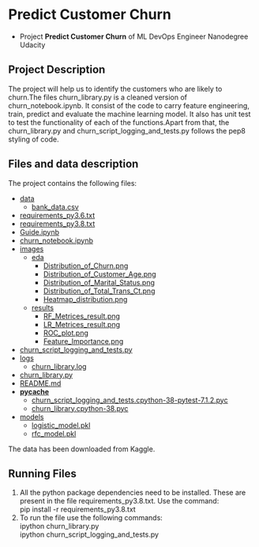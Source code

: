 # Predict Customer Churn

- Project **Predict Customer Churn** of ML DevOps Engineer Nanodegree Udacity

## Project Description
 The project will help us to identify the customers who are likely to churn.The files churn_library.py is a cleaned version of churn_notebook.ipynb. It consist of the code to carry feature engineering, train, predict and evaluate the machine learning model. It also has unit test to test the functionality of each of the functions.Apart from that, the churn_library.py and churn_script_logging_and_tests.py follows the pep8 styling of code.

## Files and data description
The project contains the following files:   

 * [data](./data)
   * [bank_data.csv](./data/bank_data.csv)
 * [requirements_py3.6.txt](./requirements_py3.6.txt)
 * [requirements_py3.8.txt](./requirements_py3.8.txt)
 * [Guide.ipynb](./Guide.ipynb)
 * [churn_notebook.ipynb](./churn_notebook.ipynb)
 * [images](./images)
   * [eda](./images/eda)
     * [Distribution_of_Churn.png](./images/eda/Distribution_of_Churn.png)
     * [Distribution_of_Customer_Age.png](./images/eda/Distribution_of_Customer_Age.png)
     * [Distribution_of_Marital_Status.png](./images/eda/Distribution_of_Marital_Status.png)
     * [Distribution_of_Total_Trans_Ct.png](./images/eda/Distribution_of_Total_Trans_Ct.png)
     * [Heatmap_distribution.png](./images/eda/Heatmap_distribution.png)
   * [results](./images/results)
     * [RF_Metrices_result.png](./images/results/RF_Metrices_result.png)
     * [LR_Metrices_result.png](./images/results/LR_Metrices_result.png)
     * [ROC_plot.png](./images/results/ROC_plot.png)
     * [Feature_Importance.png](./images/results/Feature_Importance.png)
 * [churn_script_logging_and_tests.py](./churn_script_logging_and_tests.py)
 * [logs](./logs)
   * [churn_library.log](./logs/churn_library.log)
 * [churn_library.py](./churn_library.py)
 * [README.md](./README.md)
 * [__pycache__](./__pycache__)
   * [churn_script_logging_and_tests.cpython-38-pytest-7.1.2.pyc](./__pycache__/churn_script_logging_and_tests.cpython-38-pytest-7.1.2.pyc)
   * [churn_library.cpython-38.pyc](./__pycache__/churn_library.cpython-38.pyc)
 * [models](./models)
   * [logistic_model.pkl](./models/logistic_model.pkl)
   * [rfc_model.pkl](./models/rfc_model.pkl)

The data has been downloaded from Kaggle. 
  

## Running Files
  1. All the python package dependencies need to be installed. These are present in the file requirements_py3.8.txt. Use the command:
      <br />
      pip install -r requirements_py3.8.txt
  2. To run the file use the following commands:
      <br />
       ipython churn_library.py
       <br />
       ipython churn_script_logging_and_tests.py
 



